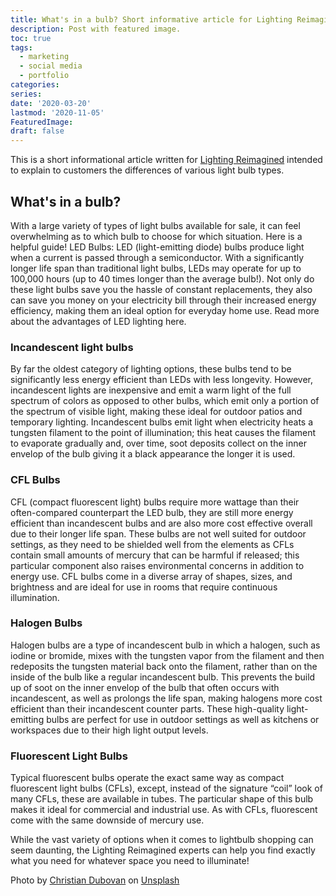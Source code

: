 ```yaml
---
title: What's in a bulb? Short informative article for Lighting Reimagined
description: Post with featured image.
toc: true
tags:
  - marketing
  - social media
  - portfolio
categories:
series:
date: '2020-03-20'
lastmod: '2020-11-05'
FeaturedImage: 
draft: false
---
```




This is a short informational article written for 
[Lighting Reimagined](https://lightingreimagined.com/)
intended to explain to customers the differences of various light bulb types.

## What's in a bulb? 

With a large variety of types of light bulbs available for sale, it can feel overwhelming as to which bulb to choose for which situation. Here is a helpful guide!
LED Bulbs: LED (light-emitting diode) bulbs produce light when a current is passed through a semiconductor. With a significantly longer life span than traditional light bulbs, LEDs may operate for up to 100,000 hours (up to 40 times longer than the average bulb!). Not only do these light bulbs save you the hassle of constant replacements, they also can save you money on your electricity bill through their increased energy efficiency, making them an ideal option for everyday home use. Read more about the advantages of LED lighting here.   

### Incandescent light bulbs

By far the oldest category of lighting options, these bulbs tend to be significantly less energy efficient than LEDs with less longevity. However, incandescent lights are inexpensive and emit a warm light of the full spectrum of colors as opposed to other bulbs, which emit only a portion of the spectrum of visible light, making these ideal for outdoor patios and temporary lighting. Incandescent bulbs emit light when electricity heats a tungsten filament to the point of illumination; this heat causes the filament to evaporate gradually and, over time, soot deposits collect on the inner envelop of the bulb giving it a black appearance the longer it is used. 

### CFL Bulbs

CFL (compact fluorescent light) bulbs require more wattage than their often-compared counterpart the LED bulb, they are still more energy efficient than incandescent bulbs and are also more cost effective overall due to their longer life span. These bulbs are not well suited for outdoor settings, as they need to be shielded well from the elements as CFLs contain small amounts of mercury that can be harmful if released; this particular component also raises environmental concerns in addition to energy use. CFL bulbs come in a diverse array of shapes, sizes, and brightness and are ideal for use in rooms that require continuous illumination. 

### Halogen Bulbs

Halogen bulbs are a type of incandescent bulb in which a halogen, such as iodine or bromide, mixes with the tungsten vapor from the filament and then redeposits the tungsten material back onto the filament, rather than on the inside of the bulb like a regular incandescent bulb. This prevents the build up of soot on the inner envelop of the bulb that often occurs with incandescent, as well as prolongs the life span, making halogens more cost efficient than their incandescent counter parts. These high-quality light-emitting bulbs are perfect for use in outdoor settings as well as kitchens or workspaces due to their high light output levels. 

### Fluorescent Light Bulbs

Typical fluorescent bulbs operate the exact same way as compact fluorescent light bulbs (CFLs), except, instead of the signature “coil” look of many CFLs, these are available in tubes. The particular shape of this bulb makes it ideal for commercial and industrial use. As with CFLs, fluorescent come with the same downside of mercury use. 


While the vast variety of options when it comes to lightbulb shopping can seem daunting, the Lighting Reimagined experts can help you find exactly what you need for whatever space you need to illuminate!

 

<span>Photo by <a href="https://unsplash.com/@cdubo?utm_source=unsplash&amp;utm_medium=referral&amp;utm_content=creditCopyText">Christian Dubovan</a> on <a href="https://unsplash.com/s/photos/light-bulb?utm_source=unsplash&amp;utm_medium=referral&amp;utm_content=creditCopyText">Unsplash</a></span>